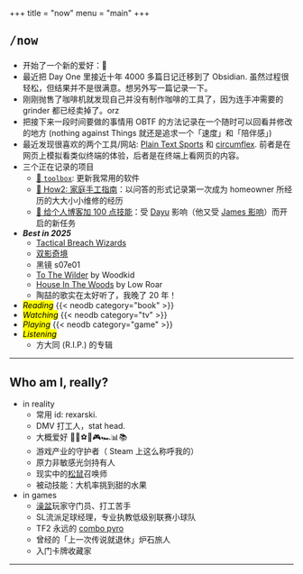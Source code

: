 +++
title = "now"
menu = "main"
+++

## <pre>/now</pre>

- 开始了一个新的爱好：🚴
- 最近把 Day One 里接近十年 4000 多篇日记迁移到了 Obsidian. 虽然过程很轻松，但结果并不是很满意。想另外写一篇记录一下。
- 刚刚抛售了咖啡机就发现自己并没有制作咖啡的工具了，因为连手冲需要的 grinder 都已经卖掉了。orz
- 把接下来一段时间要做的事情用 OBTF 的方法记录在一个随时可以回看并修改的地方 (nothing against Things 就还是追求一个「速度」和「陪伴感」)
- 最近发现很喜欢的两个工具/网站: [Plain Text Sports](https://plaintextsports.com/) 和 [circumflex](https://github.com/bensadeh/circumflex). 前者是在网页上模拟看类似终端的体验，后者是在终端上看网页的内容。
- 三个正在记录的项目
  - [🧰 `toolbox`](/toolbox): 更新我常用的软件
  - [🔨 How2: 家庭手工指南](/how2home)：以问答的形式记录第一次成为 homeowner 所经历的大大小小维修的经历
  - [💯 给个人博客加 100 点技能](/blog100)：受 [Dayu](https://anotherdayu.com/2025/6940/) 影响（他又受 [James 影响](https://jamesg.blog/2024/02/19/personal-website-ideas)）而开启的新任务
- ***Best in 2025***
  - [Tactical Breach Wizards](https://neodb.social/game/3xbuq2fGswthJXazbuaHKz)
  - [双影奇境](https://neodb.social/game/1tSJDqu9inXkPtclZB3gPI)
  - 黑镜 s07e01
  - [To The Wilder](https://youtu.be/ZYwNeNuxtIc?si=JTGj5MuUuzw08zRq) by Woodkid
  - [House In The Woods](https://neodb.social/album/4hX2M2f76jMRCAKYwuSRje) by Low Roar
  - 陶喆的歌实在太好听了，我晚了 20 年！
- <mark>*Reading*</mark>
{{< neodb category="book" >}}
- <mark>*Watching*</mark>
{{< neodb category="tv" >}}
- <mark>*Playing*</mark>
{{< neodb category="game" >}}
- <mark>*Listening*</mark>
  - 方大同 (R.I.P.) 的专辑

***

## Who am I, really?

- in reality
  - 常用 id: rexarski.
  - DMV 打工人，stat head.
  - 大概爱好 🚶🎷⚽🏀🎮🏎️📊📚
  - 游戏产业的守护者（ Steam 上这么称呼我的）
  - 原力非敏感光剑持有人
  - 现实中的[松鼠](https://thevarsity.ca/2003/02/10/breeding-unease-in-queens-park/)召唤师
  - 被动技能：大机率挑到甜的水果
- in games
  - [澡盆](https://splatoonwiki.org/wiki/Bloblobber)玩家守门员、打工苦手
  - SL流派足球经理，专业执教低级别联赛小球队
  - TF2 永远的 [combo pyro](https://www.youtube.com/watch?v=3gh47cWmOxI)
  - 曾经的「上一次传说就退休」炉石旅人
  - 入门卡牌收藏家

***

<!-- ## ❯❯❯ Badge collection -->

<!-- 受 Louie Mantia, Jr 的 [LMNT](https://lmnt.me/badges/) 的影响搞了这个： -->

<!-- <div class="badgebox">
    <a href="https://notbyai.fyi/">
        <img class="badge" src="/images/badges/not-by-ai.png" alt="not-by-ai-badge"/>
    </a>
    <a href="https://app.netlify.com/sites/rexarski/deploys">
        <img class="badge" src="https://api.netlify.com/api/v1/badges/7b30b16b-f3d1-43e2-abf5-c1708e515cbf/deploy-status" alt="Netlify Status" />
    </a>
    <a href="/index.xml">
        <img class="badge" src="/images/badges/rss.png" alt="rss-badge"/>
    </a>
</div> -->

<!-- *** -->
